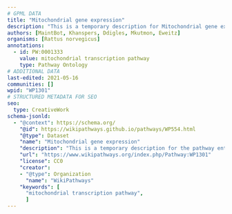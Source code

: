 ```yaml
---
# GPML DATA
title: "Mitochondrial gene expression"
description: "This is a temporary description for Mitochondrial gene expression"
authors: [MaintBot, Khanspers, Ddigles, Mkutmon, Eweitz]
organisms: [Rattus norvegicus]
annotations:
  - id: PW:0001333
    value: mitochondrial transcription pathway
    type: Pathway Ontology
# ADDITIONAL DATA
last-edited: 2021-05-16
communities: []
wpid: "WP1301"
# STRUCTURED METADATA FOR SEO
seo:
  type: CreativeWork
schema-jsonld:
  - "@context": https://schema.org/
    "@id": https://wikipathways.github.io/pathways/WP554.html
    "@type": Dataset
    "name": "Mitochondrial gene expression"
    "description": "This is a temporary description for the pathway entitled: Mitochondrial gene expression"
    "url": "https://www.wikipathways.org/index.php/Pathway:WP1301"
    "license": CC0
    "creator":
    - "@type": Organization
      "name": "WikiPathways"
    "keywords": [
      "mitochondrial transcription pathway",
      ]
---
```


